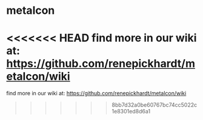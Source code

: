 metalcon
========

<<<<<<< HEAD
find more in our wiki at: https://github.com/renepickhardt/metalcon/wiki
=======
find more in our wiki at: https://github.com/renepickhardt/metalcon/wiki
>>>>>>> 8bb7d32a0be60767bc74cc5022c1e8301ed8d6a1

